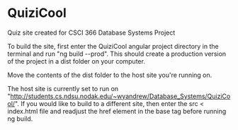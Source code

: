 # QuiziCool
Quiz site created for CSCI 366 Database Systems Project

To build the site, first enter the QuiziCool angular project directory in the terminal and run "ng build --prod". This should create a production version of the project in a dist folder on your computer.

Move the contents of the dist folder to the host site you're running on.

The host site is currently set to run on "http://students.cs.ndsu.nodak.edu/~wyandrew/Database_Systems/QuiziCool/". If you would like to build to a different site, then enter the src < index.html file and readjust the href element in the base tag before running ng build. 
